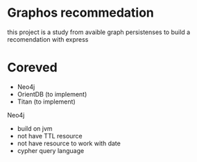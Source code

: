 Graphos recommedation
===

this project is a study from avaible graph persistenses to build a recomendation with express


# Coreved
 - Neo4j 
 - OrientDB (to implement)
 - Titan (to implement)

Neo4j
  - build on jvm
  - not have TTL resource
  - not have resource to work with date
  - cypher query language
